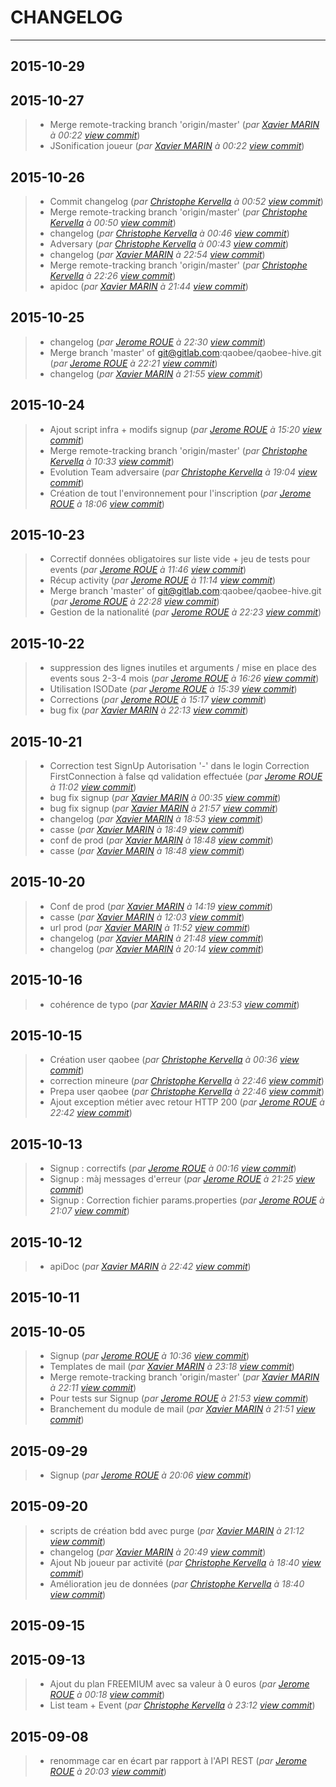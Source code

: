 # CHANGELOG
---

## 2015-10-29

## 2015-10-27
> + Merge remote-tracking branch 'origin/master' (*par [Xavier MARIN](marin.xavier@gmail.com) à 00:22 [view commit](https://gitlab.com/qaobee/qaobee-swarn/commit/4f4c5ef90467063ab044e263944297e70de70a1f)*)
> + JSonification joueur (*par [Xavier MARIN](marin.xavier@gmail.com) à 00:22 [view commit](https://gitlab.com/qaobee/qaobee-swarn/commit/011fa86c4c787da3d8fd7accd196a15e28dfa227)*)

## 2015-10-26
> + Commit changelog (*par [Christophe Kervella](ch.kervella@gmail.com) à 00:52 [view commit](https://gitlab.com/qaobee/qaobee-swarn/commit/8ba96ca679b5c6f9b5bccc7d61d23004f867d75a)*)
> + Merge remote-tracking branch 'origin/master' (*par [Christophe Kervella](ch.kervella@gmail.com) à 00:50 [view commit](https://gitlab.com/qaobee/qaobee-swarn/commit/b547fd94ea5b53a0194f3f7ce47cf159b368fa09)*)
> + changelog (*par [Christophe Kervella](ch.kervella@gmail.com) à 00:46 [view commit](https://gitlab.com/qaobee/qaobee-swarn/commit/0a2db522142c8567fb325767492ce2e6912e322c)*)
> + Adversary (*par [Christophe Kervella](ch.kervella@gmail.com) à 00:43 [view commit](https://gitlab.com/qaobee/qaobee-swarn/commit/a4f54b317832ed97c47d214ee4934a210f4fbc69)*)
> + changelog (*par [Xavier MARIN](marin.xavier@gmail.com) à 22:54 [view commit](https://gitlab.com/qaobee/qaobee-swarn/commit/f6f0ddcb92e63e837e3d168a0c88db48c253721c)*)
> + Merge remote-tracking branch 'origin/master' (*par [Christophe Kervella](ch.kervella@gmail.com) à 22:26 [view commit](https://gitlab.com/qaobee/qaobee-swarn/commit/0461838486cec91a912e2ec96185008962795b16)*)
> + apidoc (*par [Xavier MARIN](marin.xavier@gmail.com) à 21:44 [view commit](https://gitlab.com/qaobee/qaobee-swarn/commit/5c5761671db12a34a3ef5244cd0d217cbd402f38)*)

## 2015-10-25
> + changelog (*par [Jerome ROUE](jerome.roue@gmail.com) à 22:30 [view commit](https://gitlab.com/qaobee/qaobee-swarn/commit/a4feddb97286a7a9fa32452baed55b9ecea4dbc4)*)
> + Merge branch 'master' of git@gitlab.com:qaobee/qaobee-hive.git (*par [Jerome ROUE](jerome.roue@gmail.com) à 22:21 [view commit](https://gitlab.com/qaobee/qaobee-swarn/commit/ea11d6bb3ee3dcbc936dc7c1f58e9e718872b33f)*)
> + changelog (*par [Xavier MARIN](marin.xavier@gmail.com) à 21:55 [view commit](https://gitlab.com/qaobee/qaobee-swarn/commit/53b5bdebf44e939dffaf7a2c16a07d4216e34568)*)

## 2015-10-24
> + Ajout script infra + modifs signup (*par [Jerome ROUE](jerome.roue@gmail.com) à 15:20 [view commit](https://gitlab.com/qaobee/qaobee-swarn/commit/86bc29f1b4f067c34791670b24c179666ee07650)*)
> + Merge remote-tracking branch 'origin/master' (*par [Christophe Kervella](ch.kervella@gmail.com) à 10:33 [view commit](https://gitlab.com/qaobee/qaobee-swarn/commit/8bbe363f1443010e1c2cc395931692946f0b5b50)*)
> + Evolution Team adversaire (*par [Christophe Kervella](ch.kervella@gmail.com) à 19:04 [view commit](https://gitlab.com/qaobee/qaobee-swarn/commit/ed9681b1ada5cb441e408471d62a7d809c28b5a2)*)
> + Création de tout l'environnement pour l'inscription (*par [Jerome ROUE](jerome.roue@gmail.com) à 18:06 [view commit](https://gitlab.com/qaobee/qaobee-swarn/commit/c47694c8746edbf7e01d9b668b7e818d02343306)*)

## 2015-10-23
> + Correctif données obligatoires sur liste vide + jeu de tests pour events (*par [Jerome ROUE](jerome.roue@gmail.com) à 11:46 [view commit](https://gitlab.com/qaobee/qaobee-swarn/commit/a12c39c5455ce7fe0767233040123b9427e89aec)*)
> + Récup activity (*par [Jerome ROUE](jerome.roue@gmail.com) à 11:14 [view commit](https://gitlab.com/qaobee/qaobee-swarn/commit/be7604bc47b15b9f05fd0f5a84537dd4cba4ca49)*)
> + Merge branch 'master' of git@gitlab.com:qaobee/qaobee-hive.git (*par [Jerome ROUE](jerome.roue@gmail.com) à 22:28 [view commit](https://gitlab.com/qaobee/qaobee-swarn/commit/c54bd822e7cc93f0b2f7c74d9f250868b197b871)*)
> + Gestion de la nationalité (*par [Jerome ROUE](jerome.roue@gmail.com) à 22:23 [view commit](https://gitlab.com/qaobee/qaobee-swarn/commit/855b10bf64615d2152403938afe5d9f2a7dcab58)*)

## 2015-10-22
> + suppression des lignes inutiles et arguments / mise en place des events sous 2-3-4 mois (*par [Jerome ROUE](jerome.roue@gmail.com) à 16:26 [view commit](https://gitlab.com/qaobee/qaobee-swarn/commit/6b1d105d9c02e1f1f5882b0f159442384177f050)*)
> + Utilisation ISODate (*par [Jerome ROUE](jerome.roue@gmail.com) à 15:39 [view commit](https://gitlab.com/qaobee/qaobee-swarn/commit/3679d1973d00fd02c9b67e7b00b2644e2ad1eb0d)*)
> + Corrections (*par [Jerome ROUE](jerome.roue@gmail.com) à 15:17 [view commit](https://gitlab.com/qaobee/qaobee-swarn/commit/8a3ec0074cf7c49afe91ff35e321c077d5c5949e)*)
> + bug fix (*par [Xavier MARIN](marin.xavier@gmail.com) à 22:13 [view commit](https://gitlab.com/qaobee/qaobee-swarn/commit/aa3dccdf75e132b6bd83b4296e41651a601a73f1)*)

## 2015-10-21
> + Correction test SignUp Autorisation '-' dans le login Correction FirstConnection à false qd validation effectuée (*par [Jerome ROUE](jerome.roue@gmail.com) à 11:02 [view commit](https://gitlab.com/qaobee/qaobee-swarn/commit/106d0f2cfdb741d2820c48c58db3745c67e18af7)*)
> + bug fix signup (*par [Xavier MARIN](marin.xavier@gmail.com) à 00:35 [view commit](https://gitlab.com/qaobee/qaobee-swarn/commit/4fe63475de5fb9099ac6776c81a667d3dd26f83e)*)
> + bug fix signup (*par [Xavier MARIN](marin.xavier@gmail.com) à 21:57 [view commit](https://gitlab.com/qaobee/qaobee-swarn/commit/b0bcd83c96e6f43f70cf563ac1055bf04df96174)*)
> + changelog (*par [Xavier MARIN](marin.xavier@gmail.com) à 18:53 [view commit](https://gitlab.com/qaobee/qaobee-swarn/commit/18d3c1b65f4b16e93c35590c816373f0025832b2)*)
> + casse (*par [Xavier MARIN](marin.xavier@gmail.com) à 18:49 [view commit](https://gitlab.com/qaobee/qaobee-swarn/commit/24e261ed3e87aa17553f72622f5f5b15e144950f)*)
> + conf de prod (*par [Xavier MARIN](marin.xavier@gmail.com) à 18:48 [view commit](https://gitlab.com/qaobee/qaobee-swarn/commit/11e911b072b9efbe3ab255e07f2a06d08b64ff24)*)
> + casse (*par [Xavier MARIN](marin.xavier@gmail.com) à 18:48 [view commit](https://gitlab.com/qaobee/qaobee-swarn/commit/1e25dbf2b1a3d2fcc3dfda73890edd7f9d904f9e)*)

## 2015-10-20
> + Conf de prod (*par [Xavier MARIN](xavier.marin@arkea.com) à 14:19 [view commit](https://gitlab.com/qaobee/qaobee-swarn/commit/a2c15344a21f8ffa4cd2507b115851a19dec1a09)*)
> + casse (*par [Xavier MARIN](xavier.marin@arkea.com) à 12:03 [view commit](https://gitlab.com/qaobee/qaobee-swarn/commit/1e6594c5ca2dc46f0e697b154f5032dd060dc1f1)*)
> + url prod (*par [Xavier MARIN](xavier.marin@arkea.com) à 11:52 [view commit](https://gitlab.com/qaobee/qaobee-swarn/commit/f29cdfb541fc11f067ed7383889d206eedb843c4)*)
> + changelog (*par [Xavier MARIN](marin.xavier@gmail.com) à 21:48 [view commit](https://gitlab.com/qaobee/qaobee-swarn/commit/67a8c947f443cc520e8a248f7f1f001bfd9ac041)*)
> + changelog (*par [Xavier MARIN](marin.xavier@gmail.com) à 20:14 [view commit](https://gitlab.com/qaobee/qaobee-swarn/commit/ccf0da21bf3d3ccd2ed8686778bc42863036942c)*)

## 2015-10-16
> + cohérence de typo (*par [Xavier MARIN](marin.xavier@gmail.com) à 23:53 [view commit](https://gitlab.com/qaobee/qaobee-swarn/commit/98470181445070c613ce7c83a2cee75614f4fed7)*)

## 2015-10-15
> + Création user qaobee (*par [Christophe Kervella](ch.kervella@gmail.com) à 00:36 [view commit](https://gitlab.com/qaobee/qaobee-swarn/commit/1518e2a5d86a72d9dacab817af159ea160d81dcd)*)
> + correction mineure (*par [Christophe Kervella](ch.kervella@gmail.com) à 22:46 [view commit](https://gitlab.com/qaobee/qaobee-swarn/commit/91d617a1a2c5d302b7accc8bb8ffc5ace18eeaf7)*)
> + Prepa user qaobee (*par [Christophe Kervella](ch.kervella@gmail.com) à 22:46 [view commit](https://gitlab.com/qaobee/qaobee-swarn/commit/3e04efee7d2314a069d16afe4ba2635f2add2db9)*)
> + Ajout exception métier avec retour HTTP 200 (*par [Jerome ROUE](jerome.roue@gmail.com) à 22:42 [view commit](https://gitlab.com/qaobee/qaobee-swarn/commit/713d1e7b4460f9111f731e841b67667fe751412d)*)

## 2015-10-13
> + Signup : correctifs (*par [Jerome ROUE](jerome.roue@gmail.com) à 00:16 [view commit](https://gitlab.com/qaobee/qaobee-swarn/commit/401ef0dc0ccde945d5eae96b23bc05582198e14a)*)
> + Signup : màj messages d'erreur (*par [Jerome ROUE](jerome.roue@gmail.com) à 21:25 [view commit](https://gitlab.com/qaobee/qaobee-swarn/commit/7903deeee85e57948c6114ace702d14e74276cb3)*)
> + Signup : Correction fichier params.properties (*par [Jerome ROUE](jerome.roue@gmail.com) à 21:07 [view commit](https://gitlab.com/qaobee/qaobee-swarn/commit/a68168b91de07335017e5763cdd8eb65a11110fc)*)

## 2015-10-12
> + apiDoc (*par [Xavier MARIN](marin.xavier@gmail.com) à 22:42 [view commit](https://gitlab.com/qaobee/qaobee-swarn/commit/bb2cb9c45e1246a44e88bec503b470b4a7dc2d1a)*)

## 2015-10-11

## 2015-10-05
> + Signup (*par [Jerome ROUE](jerome.roue@gmail.com) à 10:36 [view commit](https://gitlab.com/qaobee/qaobee-swarn/commit/56a081498a6b21bdfe819eacb864c19651740478)*)
> + Templates de mail (*par [Xavier MARIN](marin.xavier@gmail.com) à 23:18 [view commit](https://gitlab.com/qaobee/qaobee-swarn/commit/13b7b26487f0f6c26b40ea5251035c752586a9c1)*)
> + Merge remote-tracking branch 'origin/master' (*par [Xavier MARIN](marin.xavier@gmail.com) à 22:11 [view commit](https://gitlab.com/qaobee/qaobee-swarn/commit/6eff902831a85f342e0ca7417fc2a280a4436c1d)*)
> + Pour tests sur Signup (*par [Jerome ROUE](jerome.roue@gmail.com) à 21:53 [view commit](https://gitlab.com/qaobee/qaobee-swarn/commit/2d2ae7dc919711a695f5dae5f03ad85e01c0174f)*)
> + Branchement du module de mail (*par [Xavier MARIN](marin.xavier@gmail.com) à 21:51 [view commit](https://gitlab.com/qaobee/qaobee-swarn/commit/ed3c6ba62e36b996eaba9383edf596834a989098)*)

## 2015-09-29
> + Signup (*par [Jerome ROUE](jerome.roue@gmail.com) à 20:06 [view commit](https://gitlab.com/qaobee/qaobee-swarn/commit/c97bd1a3a6a2276cc8f88a65b25af068be95cfec)*)

## 2015-09-20
> + scripts de création bdd avec purge (*par [Xavier MARIN](marin.xavier@gmail.com) à 21:12 [view commit](https://gitlab.com/qaobee/qaobee-swarn/commit/5e9c8c3d36159ca958f30c0a6bd28b8e8a09a77e)*)
> + changelog (*par [Xavier MARIN](marin.xavier@gmail.com) à 20:49 [view commit](https://gitlab.com/qaobee/qaobee-swarn/commit/857bb0e839de5296759c207b820825565b988788)*)
> + Ajout Nb joueur par activité (*par [Christophe Kervella](ch.kervella@gmail.com) à 18:40 [view commit](https://gitlab.com/qaobee/qaobee-swarn/commit/866ec742570528d5b1ed8afecf4babffebad1a79)*)
> + Amélioration jeu de données (*par [Christophe Kervella](ch.kervella@gmail.com) à 18:40 [view commit](https://gitlab.com/qaobee/qaobee-swarn/commit/ca7d805f88e9fc0027de68b184eba4ed64b3ef4c)*)

## 2015-09-15

## 2015-09-13
> + Ajout du plan FREEMIUM avec sa valeur à 0 euros (*par [Jerome ROUE](jerome.roue@gmail.com) à 00:18 [view commit](https://gitlab.com/qaobee/qaobee-swarn/commit/216bcdcb8897bc32c27e4d5f3f82007fe36f7ab9)*)
> + List team + Event (*par [Christophe Kervella](ch.kervella@gmail.com) à 23:12 [view commit](https://gitlab.com/qaobee/qaobee-swarn/commit/ee109346afc93ab87a08833550be28da00b04106)*)

## 2015-09-08
> + renommage car en écart par rapport à l'API REST (*par [Jerome ROUE](jerome.roue@gmail.com) à 20:03 [view commit](https://gitlab.com/qaobee/qaobee-swarn/commit/22fda764fe4721778367917af4d247378e2b91a3)*)

